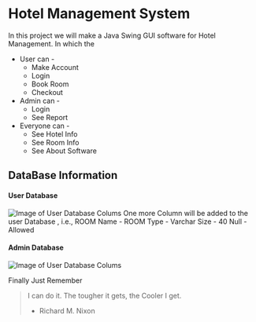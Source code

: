 # Hotel Management System

In this project we will make a Java Swing GUI software for Hotel Management.
In which the 
- User can -
  - Make Account
  - Login
  - Book Room
  - Checkout
- Admin can - 
   - Login
   - See Report
- Everyone can - 
   - See Hotel Info
   - See Room Info
   - See About Software

## DataBase Information

#### User Database
![Image of User Database Colums](https://github.com/sparshagarwal25/HotelManagementSystem/blob/master/Database%20Setup/User%20Database.png)
One more Column will be added to the user Database , i.e., ROOM
  Name - ROOM
  Type - Varchar
  Size - 40
  Null - Allowed

#### Admin Database
![Image of User Database Colums](https://github.com/sparshagarwal25/HotelManagementSystem/blob/master/Database%20Setup/Admin%20Database.png)


Finally
Just Remember
> I can do it. The tougher it gets, the Cooler I get.
> - Richard M. Nixon
